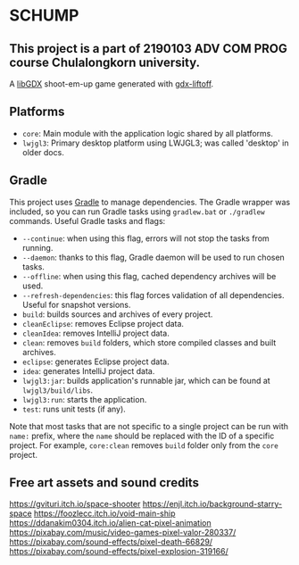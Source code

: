 # SCHUMP

## This project is a part of 2190103 ADV COM PROG course Chulalongkorn university.

A [libGDX](https://libgdx.com/) shoot-em-up game generated with [gdx-liftoff](https://github.com/libgdx/gdx-liftoff).

## Platforms

- `core`: Main module with the application logic shared by all platforms.
- `lwjgl3`: Primary desktop platform using LWJGL3; was called 'desktop' in older docs.

## Gradle

This project uses [Gradle](https://gradle.org/) to manage dependencies.
The Gradle wrapper was included, so you can run Gradle tasks using `gradlew.bat` or `./gradlew` commands.
Useful Gradle tasks and flags:

- `--continue`: when using this flag, errors will not stop the tasks from running.
- `--daemon`: thanks to this flag, Gradle daemon will be used to run chosen tasks.
- `--offline`: when using this flag, cached dependency archives will be used.
- `--refresh-dependencies`: this flag forces validation of all dependencies. Useful for snapshot versions.
- `build`: builds sources and archives of every project.
- `cleanEclipse`: removes Eclipse project data.
- `cleanIdea`: removes IntelliJ project data.
- `clean`: removes `build` folders, which store compiled classes and built archives.
- `eclipse`: generates Eclipse project data.
- `idea`: generates IntelliJ project data.
- `lwjgl3:jar`: builds application's runnable jar, which can be found at `lwjgl3/build/libs`.
- `lwjgl3:run`: starts the application.
- `test`: runs unit tests (if any).

Note that most tasks that are not specific to a single project can be run with `name:` prefix, where the `name` should be replaced with the ID of a specific project.
For example, `core:clean` removes `build` folder only from the `core` project.

## Free art assets and sound credits

https://gvituri.itch.io/space-shooter
https://enjl.itch.io/background-starry-space
https://foozlecc.itch.io/void-main-ship
https://ddanakim0304.itch.io/alien-cat-pixel-animation
https://pixabay.com/music/video-games-pixel-valor-280337/
https://pixabay.com/sound-effects/pixel-death-66829/
https://pixabay.com/sound-effects/pixel-explosion-319166/
